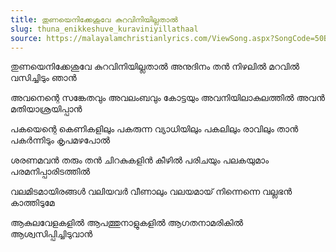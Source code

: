 ```yaml
---
title: തുണയെനിക്കേശുവേ കുറവിനിയില്ലതാൽ 
slug: thuna_enikkeshuve_kuraviniyillathaal
source: https://malayalamchristianlyrics.com/ViewSong.aspx?SongCode=50B00F7B-F785-4DF8-B708-70399EDD6977
---
```


തുണയെനിക്കേശുവേ കുറവിനിയില്ലതാൽ 
അനുദിനം തൻ നിഴലിൽ മറവിൽ വസിച്ചിടും ഞാൻ

അവനെന്റെ സങ്കേതവും അവലംബവും കോട്ടയും 
അവനിയിലാകുലത്തിൽ അവൻ മതിയാശ്രയിപ്പാൻ

പകയെന്റെ കെണികളിലും പകരുന്ന വ്യാധിയിലും 
പകലിലും രാവിലും താൻ പകർന്നിടും കൃപമഴപോൽ

ശരണമവൻ തരും തൻ ചിറകുകളിൻ കീഴിൽ 
പരിചയും പലകയുമാം പരമനിപ്പാരിടത്തിൽ

വലമിടമായിരങ്ങൾ വലിയവർ വീണാലും 
വലയമായ് നിന്നെന്നെ വല്ലഭൻ കാത്തിടുമേ

ആകുലവേളകളിൽ ആപത്തുനാളുകളിൽ 
ആഗതനാമരികിൽ ആശ്വസിപ്പിച്ചിടുവാൻ
